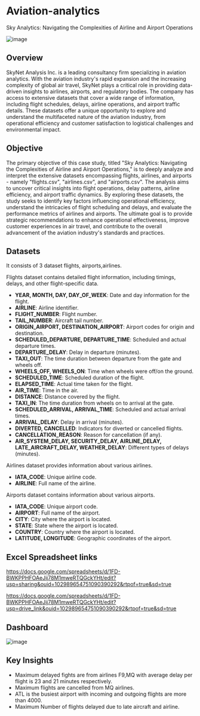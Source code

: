 # Aviation-analytics
Sky Analytics: Navigating the Complexities of Airline and Airport Operations

![image](https://github.com/user-attachments/assets/e5c6ff76-d6fd-4893-a57f-8b4a4844cc75)


## Overview
SkyNet Analysis Inc. is a leading consultancy firm specializing in aviation analytics. With the aviation industry's rapid expansion and the increasing complexity of global air travel, SkyNet plays a critical role in providing data-driven insights to airlines, airports, and regulatory bodies. The company has access to extensive datasets that cover a wide range of information, including flight schedules, delays, airline operations, and airport traffic details. These datasets offer a unique opportunity to explore and understand the multifaceted nature of the aviation industry, from operational efficiency and customer satisfaction to logistical challenges and environmental impact.

## Objective
The primary objective of this case study, titled "Sky Analytics: Navigating the Complexities of Airline and Airport Operations," is to deeply analyze and interpret the extensive datasets encompassing flights, airlines, and airports - namely "flights.csv", "airlines.csv", and "airports.csv". The analysis aims to uncover critical insights into flight operations, delay patterns, airline efficiency, and airport traffic dynamics. By exploring these datasets, the study seeks to identify key factors influencing operational efficiency, understand the intricacies of flight scheduling and delays, and evaluate the performance metrics of airlines and airports. The ultimate goal is to provide strategic recommendations to enhance operational effectiveness, improve customer experiences in air travel, and contribute to the overall advancement of the aviation industry's standards and practices.

## Datasets
It consists of 3 dataset flights, airports,airlines.

Flights dataset contains detailed flight information, including timings, delays, and other flight-specific data.

- **YEAR, MONTH, DAY, DAY_OF_WEEK**: Date and day information for the flight.
- **AIRLINE**: Airline identifier.
- **FLIGHT_NUMBER**: Flight number.
- **TAIL_NUMBER**: Aircraft tail number.
- **ORIGIN_AIRPORT, DESTINATION_AIRPORT**: Airport codes for origin and destination.
- **SCHEDULED_DEPARTURE, DEPARTURE_TIME**: Scheduled and actual departure times.
- **DEPARTURE_DELAY**: Delay in departure (minutes).
- **TAXI_OUT**: The time duration between departure from the gate and wheels off.
- **WHEELS_OFF, WHEELS_ON**: Time when wheels were off/on the ground.
- **SCHEDULED_TIME**: Scheduled duration of the flight.
- **ELAPSED_TIME**: Actual time taken for the flight.
- **AIR_TIME**: Time in the air.
- **DISTANCE**: Distance covered by the flight.
- **TAXI_IN**: The time duration from wheels on to arrival at the gate.
- **SCHEDULED_ARRIVAL, ARRIVAL_TIME**: Scheduled and actual arrival times.
- **ARRIVAL_DELAY**: Delay in arrival (minutes).
- **DIVERTED, CANCELLED**: Indicators for diverted or cancelled flights.
- **CANCELLATION_REASON**: Reason for cancellation (if any).
- **AIR_SYSTEM_DELAY, SECURITY_DELAY, AIRLINE_DELAY, LATE_AIRCRAFT_DELAY, WEATHER_DELAY**: Different types of delays (minutes).

Airlines dataset provides information about various airlines.

- **IATA_CODE**: Unique airline code.
- **AIRLINE**: Full name of the airline.

Airports dataset contains information about various airports.

- **IATA_CODE**: Unique airport code.
- **AIRPORT**: Full name of the airport.
- **CITY**: City where the airport is located.
- **STATE**: State where the airport is located.
- **COUNTRY**: Country where the airport is located.
- **LATITUDE, LONGITUDE**: Geographic coordinates of the airport.

## Excel Spreadsheet links
https://docs.google.com/spreadsheets/d/1FD-BWKPPHFOAeJij78M1mweRTQGckYHt/edit?usp=sharing&ouid=102989654751090390292&rtpof=true&sd=true

https://docs.google.com/spreadsheets/d/1FD-BWKPPHFOAeJij78M1mweRTQGckYHt/edit?usp=drive_link&ouid=102989654751090390292&rtpof=true&sd=true

## Dashboard
![image](https://github.com/user-attachments/assets/b1328733-4d90-4e6b-a0d9-1fe3b6664d4a)

## Key Insights
* Maximum delayed fights are from airlines F9,MQ with average delay per flight is 23 and 21 minutes respectively.
* Maximum flights are cancelled from MQ airlines.
* ATL is the busiest airport with incoming and outgoing flights are more than 4000.
* Maximum Number of flights delayed due to late aircraft and airline.
  


